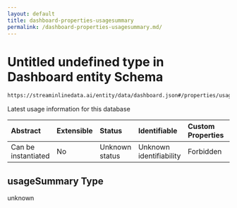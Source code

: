 ```yaml
---
layout: default
title: dashboard-properties-usagesummary
permalink: /dashboard-properties-usagesummary.md/
---
```

# Untitled undefined type in Dashboard entity Schema

```txt
https://streaminlinedata.ai/entity/data/dashboard.json#/properties/usageSummary
```

Latest usage information for this database

| Abstract            | Extensible | Status         | Identifiable            | Custom Properties | Additional Properties | Access Restrictions | Defined In                                                           |
| :------------------ | :--------- | :------------- | :---------------------- | :---------------- | :-------------------- | :------------------ | :------------------------------------------------------------------- |
| Can be instantiated | No         | Unknown status | Unknown identifiability | Forbidden         | Allowed               | none                | [dashboard.json*](dashboard.md "open original schema") |

## usageSummary Type

unknown
